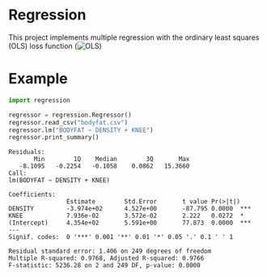 # Regression

This project implements multiple regression with the ordinary least squares (OLS) loss function (![OLS](https://wikimedia.org/api/rest_v1/media/math/render/svg/b991b0be5c18a45c1f7a997a1301cad29c7a1bf6))

# Example

```python
import regression

regressor = regression.Regressor()
regressor.read_csv("bodyfat.csv")
regressor.lm("BODYFAT ~ DENSITY + KNEE")
regressor.print_summary()
```

```
Residuals:
       Min        1Q    Median        3Q       Max
   -8.1095   -0.2254   -0.1058    0.0862   15.3660
Call:
lm(BODYFAT ~ DENSITY + KNEE)

Coefficients:
                Estimate        Std.Error       t value Pr(>|t|)
DENSITY         -3.974e+02      4.527e+00       -87.795 0.0000  ***
KNEE            7.936e-02       3.572e-02       2.222   0.0272  *
(Intercept)     4.354e+02       5.591e+00       77.873  0.0000  ***
---
Signif. codes:  0 '***' 0.001 '**' 0.01 '*' 0.05 '.' 0.1 ' ' 1

Residual standard error: 1.406 on 249 degrees of freedom
Multiple R-squared: 0.9768, Adjusted R-squared: 0.9766
F-statistic: 5236.28 on 2 and 249 DF, p-value: 0.0000
```
